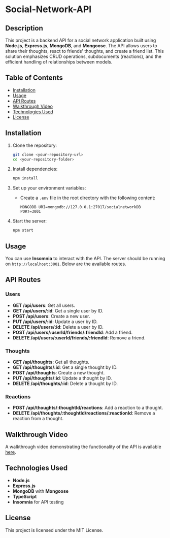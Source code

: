 # Social-Network-API

## Description
This project is a backend API for a social network application built using **Node.js**, **Express.js**, **MongoDB**, and **Mongoose**. The API allows users to share their thoughts, react to friends' thoughts, and create a friend list. This solution emphasizes CRUD operations, subdocuments (reactions), and the efficient handling of relationships between models.

## Table of Contents
- [Installation](#installation)
- [Usage](#usage)
- [API Routes](#api-routes)
- [Walkthrough Video](#walkthrough-video)
- [Technologies Used](#technologies-used)
- [License](#license)

## Installation
1. Clone the repository:
   ```bash
   git clone <your-repository-url>
   cd <your-repository-folder>
   ```

2. Install dependencies:
   ```bash
   npm install
   ```

3. Set up your environment variables:
   - Create a `.env` file in the root directory with the following content:
     ```
     MONGODB_URI=mongodb://127.0.0.1:27017/socialnetworkDB
     PORT=3001
     ```

4. Start the server:
   ```bash
   npm start
   ```

## Usage
You can use **Insomnia** to interact with the API. The server should be running on `http://localhost:3001`. Below are the available routes.

## API Routes

### Users
- **GET /api/users**: Get all users.
- **GET /api/users/:id**: Get a single user by ID.
- **POST /api/users**: Create a new user.
- **PUT /api/users/:id**: Update a user by ID.
- **DELETE /api/users/:id**: Delete a user by ID.
- **POST /api/users/:userId/friends/:friendId**: Add a friend.
- **DELETE /api/users/:userId/friends/:friendId**: Remove a friend.

### Thoughts
- **GET /api/thoughts**: Get all thoughts.
- **GET /api/thoughts/:id**: Get a single thought by ID.
- **POST /api/thoughts**: Create a new thought.
- **PUT /api/thoughts/:id**: Update a thought by ID.
- **DELETE /api/thoughts/:id**: Delete a thought by ID.

### Reactions
- **POST /api/thoughts/:thoughtId/reactions**: Add a reaction to a thought.
- **DELETE /api/thoughts/:thoughtId/reactions/:reactionId**: Remove a reaction from a thought.

## Walkthrough Video
A walkthrough video demonstrating the functionality of the API is available [here](https://drive.google.com/file/d/1CXVM6rqAzKiBBHJCfNsbBHGrjWHe6s8d/view).


## Technologies Used
- **Node.js**
- **Express.js**
- **MongoDB** with **Mongoose**
- **TypeScript**
- **Insomnia** for API testing

## License
This project is licensed under the MIT License.
